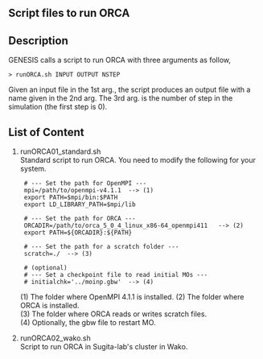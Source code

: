 ## Script files to run ORCA

## Description
GENESIS calls a script to run ORCA with three arguments as follow,

    > runORCA.sh INPUT OUTPUT NSTEP

Given an input file in the 1st arg., the script produces an output file 
with a name given in the 2nd arg.  The 3rd arg. is the number of step 
in the simulation (the first step is 0). 

## List of Content

1. runORCA01_standard.sh  
   Standard script to run ORCA. You need to modify the following for your system.

        # --- Set the path for OpenMPI ---
        mpi=/path/to/openmpi-v4.1.1  --> (1)
        export PATH=$mpi/bin:$PATH
        export LD_LIBRARY_PATH=$mpi/lib

        # --- Set the path for ORCA ---
        ORCADIR=/path/to/orca_5_0_4_linux_x86-64_openmpi411   --> (2)
        export PATH=${ORCADIR}:${PATH}
        
        # --- Set the path for a scratch folder ---
        scratch=./  --> (3)
           	
        # (optional)
        # --- Set a checkpoint file to read initial MOs ---
        # initialchk='../moinp.gbw'  --> (4)

   (1) The folder where OpenMPI 4.1.1 is installed.
   (2) The folder where ORCA is installed.  
   (3) The folder where ORCA reads or writes scratch files.  
   (4) Optionally, the gbw file to restart MO.  

2. runORCA02_wako.sh  
   Script to run ORCA in Sugita-lab's cluster in Wako.

